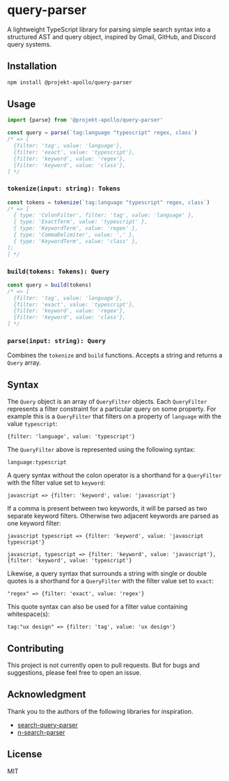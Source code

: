 # query-parser

A lightweight TypeScript library for parsing simple search syntax into a
structured AST and query object, inspired by Gmail, GitHub, and Discord query
systems.

## Installation

```bash
npm install @projekt-apollo/query-parser
```

## Usage

```ts
import {parse} from '@projekt-apollo/query-parser'

const query = parse(`tag:language "typescript" regex, class`)
/* => [
  {filter: 'tag', value: 'language'},
  {filter: 'exact', value: 'typescript'},
  {filter: 'keyword', value: 'regex'},
  {filter: 'keyword', value: 'class'},
] */
```

### `tokenize(input: string): Tokens`

```ts
const tokens = tokenize(`tag:language "typescript" regex, class`)
/* => [
  { type: 'ColonFilter', filter: 'tag', value: 'language' },
  { type: 'ExactTerm', value: 'typescript' },
  { type: 'KeywordTerm', value: 'regex' },
  { type: 'CommaDelimiter', value: ',' },
  { type: 'KeywordTerm', value: 'class' },
];
] */
```

### `build(tokens: Tokens): Query`

```ts
const query = build(tokens)
/* => [
  {filter: 'tag', value: 'language'},
  {filter: 'exact', value: 'typescript'},
  {filter: 'keyword', value: 'regex'},
  {filter: 'keyword', value: 'class'},
] */
```

### `parse(input: string): Query`

Combines the `tokenize` and `build` functions. Accepts a string and returns a
`Query` array.

## Syntax

The `Query` object is an array of `QueryFilter` objects. Each `QueryFilter`
represents a filter constraint for a particular query on some property. For
example this is a `QueryFilter` that filters on a property of `language` with
the value `typescript`:

```
{filter: 'language', value: 'typescript'}
```

The `QueryFilter` above is represented using the following syntax:

```
language:typescript
```

A query syntax without the colon operator is a shorthand for a `QueryFilter`
with the filter value set to `keyword`:

```
javascript => {filter: 'keyword', value: 'javascript'}
```

If a comma is present between two keywords, it will be parsed as two separate
keyword filters. Otherwise two adjacent keywords are parsed as one keyword
filter:

```
javascript typescript => {filter: 'keyword', value: 'javascript typescript'}
```

```
javascript, typescript => {filter: 'keyword', value: 'javascript'}, {filter: 'keyword', value: 'typescript'}
```

Likewise, a query syntax that surrounds a string with single or double quotes is
a shorthand for a `QueryFilter` with the filter value set to `exact`:

```
"regex" => {filter: 'exact', value: 'regex'}
```

This quote syntax can also be used for a filter value containing whitespace(s):

```
tag:"ux design" => {filter: 'tag', value: 'ux design'}
```

## Contributing

This project is not currently open to pull requests. But for bugs and
suggestions, please feel free to open an issue.

## Acknowledgment

Thank you to the authors of the following libraries for inspiration.

- [search-query-parser](https://github.com/nepsilon/search-query-parser)
- [n-search-parser](https://github.com/Financial-Times/n-search-parser)

## License

MIT

